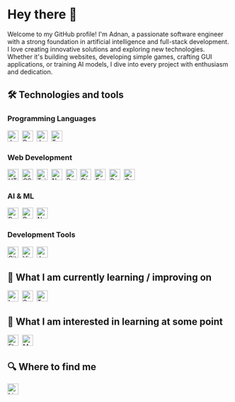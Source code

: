 
# Hey there 👋

Welcome to my GitHub profile! I'm Adnan, a passionate software engineer with a strong foundation in artificial intelligence and full-stack development. I love creating innovative solutions and exploring new technologies. Whether it's building websites, developing simple games, crafting GUI applications, or training AI models, I dive into every project with enthusiasm and dedication.

## 🛠  Technologies and tools

### Programming Languages
<img src="https://img.shields.io/badge/Java-282C34?logo=oracle" alt="Java logo" title="Java" height="25" />&nbsp;
<img src="https://img.shields.io/badge/python-282C34?logo=python" alt="Python logo" title="Python" height="25" />&nbsp;
<img src="https://img.shields.io/badge/JavaScript-282C34?logo=javascript&logoColor=F7DF1E" alt="JavaScript logo" title="JavaScript" height="25" />&nbsp;
<img src="https://img.shields.io/badge/TypeScript-282C34?logo=typescript&logoColor=3178C6" alt="TypeScript logo" title="TypeScript" height="25" />

### Web Development
<img src="https://img.shields.io/badge/HTML5-282C34?logo=html5&logoColor=E34F26" alt="HTML5 logo" title="HTML5" height="25" />&nbsp;
<img src="https://img.shields.io/badge/CSS3-282C34?logo=css3&logoColor=1572B6" alt="CSS3 logo" title="CSS3" height="25" />&nbsp;
<img src="https://img.shields.io/badge/Tailwind%20CSS-282C34?logo=tailwind-css&logoColor=38B2AC" alt="Tailwind CSS logo" title="Tailwind CSS" height="25" />&nbsp;
<img src="https://img.shields.io/badge/Next.js-282C34?logo=next.js&logoColor=FFFFFF" alt="Next.js logo" title="Next.js" height="25" />&nbsp;
<img src="https://img.shields.io/badge/React-282C34?logo=react" alt="React logo" title="React" height="25" />&nbsp;
<img src="https://img.shields.io/badge/Django-282C34?logo=django" alt="Django logo" title="Django" height="25" />&nbsp;
<img src="https://img.shields.io/badge/FastAPI-282C34?logo=fastapi" alt="FastAPI logo" title="FastAPI" height="25" />&nbsp;
<img src="https://img.shields.io/badge/PostgreSQL-282C34?logo=postgresql" alt="PostgreSQL logo" title="PostgreSQL" height="25" />&nbsp;
<img src="https://img.shields.io/badge/GraphQL-282C34?logo=graphql&logoColor=E10098" alt="GraphQL logo" title="GraphQL" height="25" />

### AI & ML
<img src="https://img.shields.io/badge/Pytorch-282C34?logo=pytorch" alt="PyTorch logo" title="PyTorch" height="25" />&nbsp;
<img src="https://img.shields.io/badge/Pandas-282C34?logo=pandas" alt="Pandas logo" title="Pandas" height="25" />&nbsp;
<img src="https://img.shields.io/badge/Numpy-282C34?logo=numpy" alt="NumPy logo" title="NumPy" height="25" />

### Development Tools
<img src="https://img.shields.io/badge/git-282C34?logo=git&logoColor=F05032" alt="Git logo" title="Git" height="25" />&nbsp;
<img src="https://img.shields.io/badge/VS%20Code-282C34?logo=visual-studio-code&logoColor=007ACC" alt="Visual Studio Code logo" title="Visual Studio Code" height="25" />&nbsp;
<img src="https://img.shields.io/badge/Jupyter-282C34?logo=jupyter" alt="Jupyter Notebook logo" title="Jupyter Notebook" height="25" />

## 📖  What I am currently learning / improving on

<img src="https://img.shields.io/badge/Laravel-282C34?logo=laravel" alt="Laravel logo" title="Laravel" height="25" />&nbsp;
<img src="https://img.shields.io/badge/Spring-282C34?logo=spring" alt="Spring logo" title="Spring" height="25" />&nbsp;
<img src="https://img.shields.io/badge/tensorflow-282C34?logo=tensorflow" alt="TensorFlow logo" title="TensorFlow" height="25" />

## 👾  What I am interested in learning at some point

<img src="https://img.shields.io/badge/Flutter-282C34?logo=flutter&logoColor=02569B" alt="Flutter logo" title="Flutter" height="25" />&nbsp;
<img src="https://img.shields.io/badge/MongoDB-282C34?logo=mongodb&logoColor=47A248" alt="MongoDB logo" title="MongoDB" height="25" />

## 🔍  Where to find me

[<img src="https://img.shields.io/badge/LinkedIn-282C34?logo=linkedin&logoColor=0077B5" alt="LinkedIn logo" title="LinkedIn" height="25" />](https://www.linkedin.com/in/adxnan10/)



